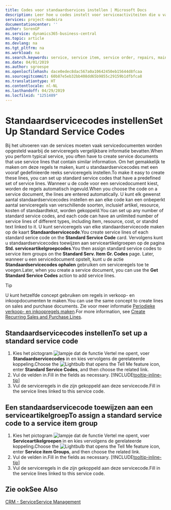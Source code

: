 ```yaml
---
title: Codes voor standaardservices instellen | Microsoft Docs
description: Leer hoe u codes instelt voor serviceactiviteiten die u vaak uitvoert.
services: project-madeira
documentationcenter: ''
author: SorenGP
ms.service: dynamics365-business-central
ms.topic: article
ms.devlang: na
ms.tgt_pltfrm: na
ms.workload: na
ms.search.keywords: service, service item, service order, repairs, maintenance
ms.date: 04/01/2019
ms.author: sgroespe
ms.openlocfilehash: dace0edec8dac567a0a10642450eb15644d8fcaa
ms.sourcegitcommit: 60b87e5eb32bb408dd65b9855c29159b1dfbfca8
ms.translationtype: HT
ms.contentlocale: nl-NL
ms.lasthandoff: 04/29/2019
ms.locfileid: "1251489"
---
```

# <a name="set-up-standard-service-codes"></a><span data-ttu-id="b7ed5-103">Standaardservicecodes instellen</span><span class="sxs-lookup"><span data-stu-id="b7ed5-103">Set Up Standard Service Codes</span></span>
<span data-ttu-id="b7ed5-104">Bij het uitvoeren van de services moeten vaak servicedocumenten worden opgesteld waarbij de serviceregels vergelijkbare informatie bevatten.</span><span class="sxs-lookup"><span data-stu-id="b7ed5-104">When you perform typical service, you often have to create service documents that use service lines that contain similar information.</span></span> <span data-ttu-id="b7ed5-105">Om het gemakkelijk te maken om deze regels te maken, kunt u standaardservicecodes met een vooraf gedefinieerde reeks serviceregels instellen.</span><span class="sxs-lookup"><span data-stu-id="b7ed5-105">To make it easy to create these lines, you can set up standard service codes that have a predefined set of service lines.</span></span> <span data-ttu-id="b7ed5-106">Wanneer u de code voor een servicedocument kiest, worden de regels automatisch ingevuld.</span><span class="sxs-lookup"><span data-stu-id="b7ed5-106">When you choose the code on a service document, the lines are entered automatically.</span></span> <span data-ttu-id="b7ed5-107">U kunt elk gewenst aantal standaardservicecodes instellen en aan elke code kan een onbeperkt aantal serviceregels van verschillende soorten, inclusief artikel, resource, kosten of standaardtekst, worden gekoppeld.</span><span class="sxs-lookup"><span data-stu-id="b7ed5-107">You can set up any number of standard service codes, and each code can have an unlimited number of service lines of different types, including item, resource, cost, or standrd text linked to it.</span></span> <span data-ttu-id="b7ed5-108">U kunt serviceregels van elke standaardservicecode maken op de kaart **Standaardservicecode**.</span><span class="sxs-lookup"><span data-stu-id="b7ed5-108">You create service lines of each standard serice code on the **Standard Service Code** card.</span></span> <span data-ttu-id="b7ed5-109">Vervolgens kunt u standaardservicecodes toewijzen aan serviceartikelgroepen op de pagina **Std. serviceartikelgroepcodes**.</span><span class="sxs-lookup"><span data-stu-id="b7ed5-109">You then assign standard service codes to service item groups on the **Standard Serv. Item Gr. Codes** page.</span></span> <span data-ttu-id="b7ed5-110">Later, wanneer u een servicedocument opstelt, kunt u de actie **Standaardservicecodes ophalen** gebruiken om serviceregels toe te voegen.</span><span class="sxs-lookup"><span data-stu-id="b7ed5-110">Later, when you create a service document, you can use the **Get Standard Service Codes** action to add service lines.</span></span>  
  
> [!Tip]
>  <span data-ttu-id="b7ed5-111">U kunt hetzelfde concept gebruiken om regels in verkoop- en inkoopdocumenten te maken.</span><span class="sxs-lookup"><span data-stu-id="b7ed5-111">You can use the same concept to create lines on sales and purchase documents.</span></span> <span data-ttu-id="b7ed5-112">Zie voor meer informatie [Periodieke verkoop- en inkoopregels maken](sales-how-work-standard-lines.md).</span><span class="sxs-lookup"><span data-stu-id="b7ed5-112">For more information, see [Create Recurring Sales and Purchase Lines](sales-how-work-standard-lines.md).</span></span>    
  
## <a name="to-set-up-a-standard-service-code"></a><span data-ttu-id="b7ed5-113">Standaardservicecodes instellen</span><span class="sxs-lookup"><span data-stu-id="b7ed5-113">To set up a standard service code</span></span>    
1. <span data-ttu-id="b7ed5-114">Kies het pictogram ![lampje dat de functie Vertel me opent](media/ui-search/search_small.png "Vertel me wat u wilt doen"), voer **Standaardservicecodes** in en kies vervolgens de gerelateerde koppeling.</span><span class="sxs-lookup"><span data-stu-id="b7ed5-114">Choose the ![Lightbulb that opens the Tell Me feature](media/ui-search/search_small.png "Tell me what you want to do") icon, enter **Standard Service Codes**, and then choose the related link.</span></span>  
2. <span data-ttu-id="b7ed5-115">Vul de velden in.</span><span class="sxs-lookup"><span data-stu-id="b7ed5-115">Fill in the fields as necessary.</span></span> [!INCLUDE[tooltip-inline-tip](includes/tooltip-inline-tip_md.md)]  
4. <span data-ttu-id="b7ed5-116">Vul de serviceregels in die zijn gekoppeld aan deze servicecode.</span><span class="sxs-lookup"><span data-stu-id="b7ed5-116">Fill in the service lines linked to this service code.</span></span>  

## <a name="to-assign-a-standard-service-code-to-a-service-item-group"></a><span data-ttu-id="b7ed5-117">Een standaardservicecode toewijzen aan een serviceartikelgroep</span><span class="sxs-lookup"><span data-stu-id="b7ed5-117">To assign a standard service code to a service item group</span></span>
1. <span data-ttu-id="b7ed5-118">Kies het pictogram ![lampje dat de functie Vertel me opent](media/ui-search/search_small.png "Vertel me wat u wilt doen"), voer **Serviceartikelgroepen** in en kies vervolgens de gerelateerde koppeling.</span><span class="sxs-lookup"><span data-stu-id="b7ed5-118">Choose the ![Lightbulb that opens the Tell Me feature](media/ui-search/search_small.png "Tell me what you want to do") icon, enter **Service item Groups**, and then choose the related link.</span></span>  
2. <span data-ttu-id="b7ed5-119">Vul de velden in.</span><span class="sxs-lookup"><span data-stu-id="b7ed5-119">Fill in the fields as necessary.</span></span> [!INCLUDE[tooltip-inline-tip](includes/tooltip-inline-tip_md.md)]
3. <span data-ttu-id="b7ed5-120">Vul de serviceregels in die zijn gekoppeld aan deze servicecode.</span><span class="sxs-lookup"><span data-stu-id="b7ed5-120">Fill in the service lines linked to this service code.</span></span>  

## <a name="see-also"></a><span data-ttu-id="b7ed5-121">Zie ook</span><span class="sxs-lookup"><span data-stu-id="b7ed5-121">See Also</span></span>
[<span data-ttu-id="b7ed5-122">CRM - Service</span><span class="sxs-lookup"><span data-stu-id="b7ed5-122">Service Management</span></span>](service-service.md)